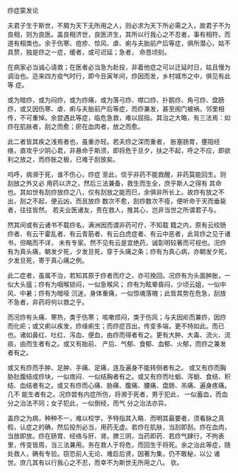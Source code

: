 痧症蒙发论

夫君子生于斯世，不屑为天下无所用之人，则必求为天下所必需之入，故君子不为良相，则为良医。盖良相济世，良医济生，其所以行我心之不忍者，事有相符，而道有相类也。余于伤寒、痘疹、惊风、虐、痢与夫胎前产后等症，俱所潜心，姑不具赘，独是痧之一症，缓者，或可迟延；急者， 命恳顷刻。

在病家必当诚心请救；在医者必当急为赴投，非着他症之可以迁延时日，姑且慢为调治也。迩来四方疫气时行，即今丑寅年间，痧因而发，乡村城市之中，俱见有此等 症。

或为暗痧，或为闷痧，或为痧痛，或为落弓痧、噤口痧、扑鹅痧、角弓痧、盘肠痧，或又因伤寒、虐、痢与夫胎前产后等症，而痧兼发，甚至阂门被祸，邻里相传，不可重悼。余尝遇此等症，临危急救，难以屈指。其治之大略，有三法焉：如痧在肌肤者，刮之而愈；瘀在血肉者，放之而愈。

此二者皆其疾之浅焉者也，虽重亦轻。若夫痧之深而重者， 胀塞肠胃，壅阻经络，直攻乎少阴心君，非悬命于斯须，即将危于旦夕，扶之不起，呼之不应，即欲利之放之，而痧胀之极，已难于刮放矣。

呜呼，病濒于死，谁不伤心，痧症 至此，信乎非药不能救醒，非药莫能回生。则刮放之外又必 用药以济之，然后三法兼备，救生而生全，庶乎斯人之得有 其命也。其如世有刮痧放痧之八，仅有刮放之能而巳，余俱非所长上。故痧有放之不出，刮之不起，便云凶，而且放痧 数次不愈，刮痧数次不痊，便听命于天而垂毙者，往往皆然。 若夫业医诸友，责在救人，推其心，岂非当世之所谓君子与。

然其间或有云诸书不载痧名，满洲因而谓非药可疗，不知载 籍之内，原有云绞肠痧者、有云干霍乱者、有云青筋者、有云白虎症者、有云中恶者，此背痧之见于诸书，但略而不详， 未有专家。然不见有云是宜绝药，诚彰明较著而可视也。况痧有为真头痛，朝发夕死，夕发旦死，穿于头痛之条；痧有为真心病，亦朝发夕死，夕发旦死，寄于真心痛之例。

此二症者，虽属不治，若知其原于痧者而疗之，亦可挽回。况痧有为头面肿胀，一似大头瘟；痧有为咽喉锁闷，一似急喉风； 痧有为眩晕昏闷，少顷云姐，一似中风、中暑；痧有为暗哑 沉迷，身体重痛，一似惊魂落魄；此皆其势在危急，刮放不急者，非药将何以救之乎。

而况痧有头痛、寒热，类于伤寒； 咳嗽烦闷，类于伤风；与夫因疟而兼痧，因痧而化疟；或又痢以疾发，痧缘痢生；而痧症百出，传变多端，更不特如此。而已也。诸如鼻红、吐红、泻血、便血，由痧而得者有之。更有大肿、大毒、流火、流痰，由而生者有之。或又有胎前、 产后、气郁、食郁、血郁、火郁，而痧之兼发者有之。

或又有痧而手肿、足肿、手痛、足痛，连及遍身不能转侧者有之。 或又有痧而胸胁肚腹结成痧块，一似痞闷．一似结胸者有之。或又有痧而吐蛔、泻蛔、食结、积结、血结者有之。或又有痧而心痛、胁痛、腹痛、腰痛、盘肠、吊痛、遍身疼痛。几不 能生者有之。况痧尝有内症所伤，将濒于死者，男于犯此， 一似蓄血，而血分之治法不同；女子犯此，一似倒经，而气 分之治法亦异。

盖痧之为病，种种不一，难以校学，予特指其入略．而明其最要者，须看脉之真假，认症之的确，然后投剂必当，用药无虚。若痧在肌肤，当刮即刮。痧在血肉，当放即放。痧在肠胃、经络与肝、肾。脾三阴，当药即药．若痧气肆行，不拘表里，传变皆周，当三法兼用。务在救人于将危，而回生于将死。余之治此等症，随处救人，确有专验。窃恐前人无论、难启后贤，因著为集，仍不敢秘，以公 诸世。庶几其有以行我心之不忍，而幸不为斯世无所用之八。 欤。


